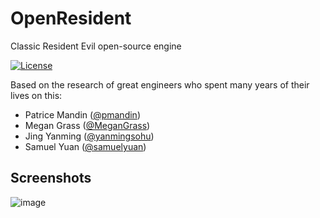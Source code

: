 # OpenResident
Classic Resident Evil open-source engine

[![License](https://img.shields.io/badge/License-BSD%202--Clause-orange.svg)](https://opensource.org/licenses/BSD-2-Clause)  

Based on the research of great engineers who spent many years of their lives on this:
- Patrice Mandin ([@pmandin](https://github.com/pmandin))
- Megan Grass ([@MeganGrass](https://github.com/MeganGrass))
- Jing Yanming ([@yanmingsohu](https://github.com/yanmingsohu))
- Samuel Yuan ([@samuelyuan](https://github.com/samuelyuan))

## Screenshots
![image](https://user-images.githubusercontent.com/796763/188296197-c17d3317-2ba6-43db-bf61-c09ae35e140d.png)



